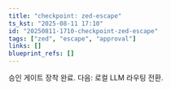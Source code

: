 ```yaml
---
title: "checkpoint: zed-escape"
ts_kst: "2025-08-11 17:10"
id: "20250811-1710-checkpoint-zed-escape"
tags: ["zed", "escape", "approval"]
links: []
blueprint_refs: []
---
```


승인 게이트 장착 완료. 다음: 로컬 LLM 라우팅 전환.
